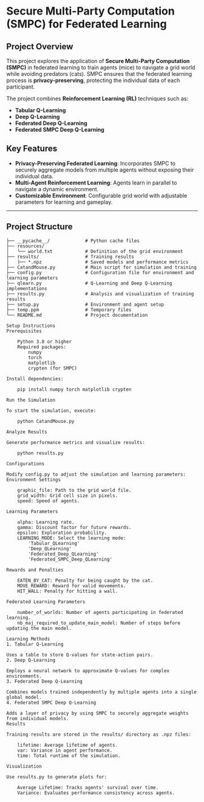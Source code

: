 # Secure Multi-Party Computation (SMPC) for Federated Learning

## Project Overview
This project explores the application of **Secure Multi-Party Computation (SMPC)** in federated learning to train agents (mice) to navigate a grid world while avoiding predators (cats). SMPC ensures that the federated learning process is **privacy-preserving**, protecting the individual data of each participant.

The project combines **Reinforcement Learning (RL)** techniques such as:
- **Tabular Q-Learning**
- **Deep Q-Learning**
- **Federated Deep Q-Learning**
- **Federated SMPC Deep Q-Learning**

## Key Features
- **Privacy-Preserving Federated Learning**: Incorporates SMPC to securely aggregate models from multiple agents without exposing their individual data.
- **Multi-Agent Reinforcement Learning**: Agents learn in parallel to navigate a dynamic environment.
- **Customizable Environment**: Configurable grid world with adjustable parameters for learning and gameplay.

---

## Project Structure
```plaintext
├── __pycache__/             # Python cache files
├── resources/
│   └── world.txt            # Definition of the grid environment
├── results/                 # Training results
│   ├── *.npz                # Saved models and performance metrics
├── CatandMouse.py           # Main script for simulation and training
├── config.py                # Configuration file for environment and learning parameters
├── qlearn.py                # Q-Learning and Deep Q-Learning implementations
├── results.py               # Analysis and visualization of training results
├── setup.py                 # Environment and agent setup
├── temp.ppm                 # Temporary files
└── README.md                # Project documentation

Setup Instructions
Prerequisites

    Python 3.8 or higher
    Required packages:
        numpy
        torch
        matplotlib
        crypten (for SMPC)

Install dependencies:

    pip install numpy torch matplotlib crypten

Run the Simulation

To start the simulation, execute:

    python CatandMouse.py

Analyze Results

Generate performance metrics and visualize results:

    python results.py

Configurations

Modify config.py to adjust the simulation and learning parameters:
Environment Settings

    graphic_file: Path to the grid world file.
    grid_width: Grid cell size in pixels.
    speed: Speed of agents.

Learning Parameters

    alpha: Learning rate.
    gamma: Discount factor for future rewards.
    epsilon: Exploration probability.
    LEARNING_MODE: Select the learning mode:
        'Tabular_QLearning'
        'Deep_QLearning'
        'Federated_Deep_QLearning'
        'Federated_SMPC_Deep_QLearning'

Rewards and Penalties

    EATEN_BY_CAT: Penalty for being caught by the cat.
    MOVE_REWARD: Reward for valid movements.
    HIT_WALL: Penalty for hitting a wall.

Federated Learning Parameters

    number_of_worlds: Number of agents participating in federated learning.
    nb_maj_required_to_update_main_model: Number of steps before updating the main model.

Learning Methods
1. Tabular Q-Learning

Uses a table to store Q-values for state-action pairs.
2. Deep Q-Learning

Employs a neural network to approximate Q-values for complex environments.
3. Federated Deep Q-Learning

Combines models trained independently by multiple agents into a single global model.
4. Federated SMPC Deep Q-Learning

Adds a layer of privacy by using SMPC to securely aggregate weights from individual models.
Results

Training results are stored in the results/ directory as .npz files:

    lifetime: Average lifetime of agents.
    var: Variance in agent performance.
    time: Total runtime of the simulation.

Visualization

Use results.py to generate plots for:

    Average Lifetime: Tracks agents' survival over time.
    Variance: Evaluates performance consistency across agents.
